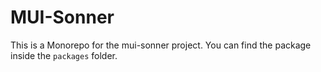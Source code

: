 # MUI-Sonner

This is a Monorepo for the mui-sonner project. You can find the package inside the `packages` folder.
